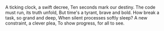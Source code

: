 A ticking clock, a swift decree,
Ten seconds mark our destiny.
The code must run, its truth unfold,
But time's a tyrant, brave and bold.
How break a task, so grand and deep,
When silent processes softly sleep?
A new constraint, a clever plea,
To show progress, for all to see.
